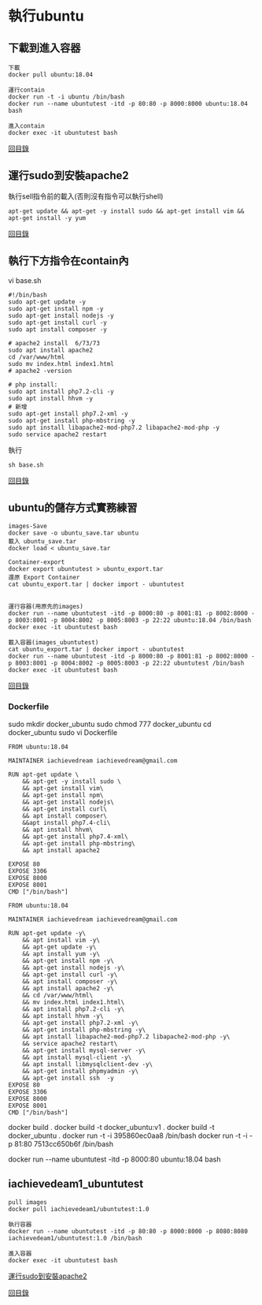 # 執行ubuntu
## 下載到進入容器
~~~
下載
docker pull ubuntu:18.04

運行contain
docker run -t -i ubuntu /bin/bash
docker run --name ubuntutest -itd -p 80:80 -p 8000:8000 ubuntu:18.04 bash

進入contain
docker exec -it ubuntutest bash
~~~
[回目錄](#docker)

## 運行sudo到安裝apache2
執行sell指令前的載入(否則沒有指令可以執行shell)
~~~
apt-get update && apt-get -y install sudo && apt-get install vim && apt-get install -y yum
~~~
[回目錄](#docker)

## 執行下方指令在contain內
vi base.sh
~~~
#!/bin/bash
sudo apt-get update -y
sudo apt-get install npm -y
sudo apt-get install nodejs -y
sudo apt-get install curl -y
sudo apt install composer -y

# apache2 install  6/73/73
sudo apt install apache2
cd /var/www/html
sudo mv index.html index1.html
# apache2 -version

# php install:
sudo apt install php7.2-cli -y
sudo apt install hhvm -y
# 新增
sudo apt-get install php7.2-xml -y
sudo apt-get install php-mbstring -y
sudo apt install libapache2-mod-php7.2 libapache2-mod-php -y
sudo service apache2 restart
~~~
執行
~~~
sh base.sh
~~~
[回目錄](#docker)

## ubuntu的儲存方式實務練習
~~~
images-Save
docker save -o ubuntu_save.tar ubuntu
載入 ubuntu_save.tar
docker load < ubuntu_save.tar

Container-export
docker export ubuntutest > ubuntu_export.tar
還原 Export Container
cat ubuntu_export.tar | docker import - ubuntutest


運行容器(用原先的images)
docker run --name ubuntutest -itd -p 8000:80 -p 8001:81 -p 8002:8000 -p 8003:8001 -p 8004:8002 -p 8005:8003 -p 22:22 ubuntu:18.04 /bin/bash
docker exec -it ubuntutest bash

載入容器(images_ubuntutest)
cat ubuntu_export.tar | docker import - ubuntutest
docker run --name ubuntutest -itd -p 8000:80 -p 8001:81 -p 8002:8000 -p 8003:8001 -p 8004:8002 -p 8005:8003 -p 22:22 ubuntutest /bin/bash
docker exec -it ubuntutest bash
~~~

[回目錄](#docker)

###  Dockerfile
sudo mkdir docker_ubuntu
sudo chmod 777 docker_ubuntu
cd docker_ubuntu
sudo vi Dockerfile
~~~
FROM ubuntu:18.04

MAINTAINER iachievedream iachievedream@gmail.com

RUN apt-get update \
    && apt-get -y install sudo \
    && apt-get install vim\
    && apt-get install npm\
    && apt-get install nodejs\
    && apt-get install curl\
    && apt install composer\
    &&apt install php7.4-cli\
    && apt install hhvm\
    && apt-get install php7.4-xml\
    && apt-get install php-mbstring\
    && apt install apache2

EXPOSE 80
EXPOSE 3306
EXPOSE 8000
EXPOSE 8001
CMD ["/bin/bash"]
~~~

~~~
FROM ubuntu:18.04

MAINTAINER iachievedream iachievedream@gmail.com

RUN apt-get update -y\
    && apt install vim -y\
    && apt-get update -y\
    && apt install yum -y\
    && apt-get install npm -y\
    && apt-get install nodejs -y\
    && apt-get install curl -y\
    && apt install composer -y\
    && apt install apache2 -y\
    && cd /var/www/html\
    && mv index.html index1.html\
    && apt install php7.2-cli -y\
    && apt install hhvm -y\
    && apt-get install php7.2-xml -y\
    && apt-get install php-mbstring -y\
    && apt install libapache2-mod-php7.2 libapache2-mod-php -y\
    && service apache2 restart\
    && apt-get install mysql-server -y\
    && apt install mysql-client -y\
    && apt install libmysqlclient-dev -y\
    && apt-get install phpmyadmin -y\
    && apt-get install ssh  -y
EXPOSE 80
EXPOSE 3306
EXPOSE 8000
EXPOSE 8001
CMD ["/bin/bash"]
~~~
docker build .
docker build -t docker_ubuntu:v1 .
docker build -t docker_ubuntu .
docker run -t -i 395860ec0aa8 /bin/bash
docker run -t -i -p 81:80 7513cc650b6f /bin/bash

docker run --name ubuntutest -itd -p 8000:80 ubuntu:18.04 bash


## iachievedeam1_ubuntutest
~~~
pull images
docker pull iachievedeam1/ubuntutest:1.0

執行容器
docker run --name ubuntutest -itd -p 80:80 -p 8000:8000 -p 8080:8080 iachievedeam1/ubuntutest:1.0 /bin/bash

進入容器
docker exec -it ubuntutest bash
~~~
[運行sudo到安裝apache2](###運行sudo到安裝apache2)

[回目錄](#docker)